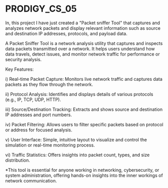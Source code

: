 # PRODIGY_CS_05

In, this project I have just created a "Packet sniffer Tool" that captures and analyzes network packets and display relevant information such as source and destination IP addresses, protocols, and payload data.

A Packet Sniffer Tool is a network analysis utility that captures and inspects data packets transmitted over a network. It helps users understand how data travels, detect issues, and monitor network traffic for performance or security analysis.

 Key Features:
 
i) Real-time Packet Capture: Monitors live network traffic and captures data packets as they flow through the network.

ii) Protocol Analysis: Identifies and displays details of various protocols (e.g., IP, TCP, UDP, HTTP).

iii) Source/Destination Tracking: Extracts and shows source and destination IP addresses and port numbers.

iv) Packet Filtering: Allows users to filter specific packets based on protocol or address for focused analysis.

v) User Interface: Simple, intuitive layout to visualize and control the simulation or real-time monitoring process.

vi) Traffic Statistics: Offers insights into packet count, types, and size distribution.

*This tool is essential for anyone working in networking, cybersecurity, or system administration, offering hands-on insights into the inner workings of network communication.
